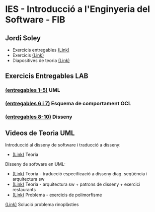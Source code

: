 # IES - Introducció a l'Enginyeria del Software - FIB

## Jordi Soley

- Exercicis entregables [(Link)](/entregables)
- Exercicis [(Link)](/exercicis)
- Diapositives de teoria [(Link)](/teoria-diaps)

## Exercicis Entregables LAB
### [(entregables 1-5)](/entregables/UML) UML
### [(entregables 6 i 7)](/entregables/esquema-de-comportament-OCL/) Esquema de comportament OCL 
### [(entregables 8-10)](/entregables/disseny/) Disseny 

## Videos de Teoria UML

Introducció al disseny de software i traducció a disseny:

- [(Link)](https://drive.google.com/file/d/1vOXHa4D5XwkSdxjExx2CtcAC5TAMCfGR/view?usp=sharing) Teoria 

Disseny de software en UML:

-  [(Link)](https://drive.google.com/file/d/1PjPjbJcwm0wOH05KAe6droed1R0Cngol/view?usp=sharing) Teoria - traducció especificació a disseny diag. seqüència i arquitectura sw
-  [(Link)](https://drive.google.com/file/d/1XoGzb3lJhtBe_s6Hi12HcAkBfy52j2ah/view?usp=sharing) Teoria - arquitectura sw + patrons de disseny + exercici restaurants
-  [(Link)](https://drive.google.com/file/d/1wlh5IxGcqROl6YEXpx6nrSdjBf7-gY6e/view?usp=sharing) Problema - exercicis de polimorfisme

[(Link)](https://drive.google.com/file/d/1oRA6Y2jBjA0dRNq8jyRMzXFCBSAdv0ib/view) Solució problema rinoplàsties
